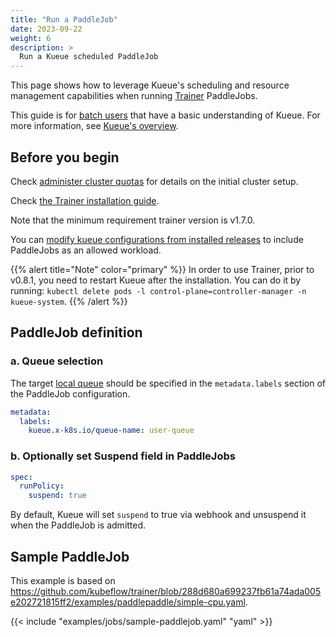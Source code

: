 ```yaml
---
title: "Run a PaddleJob"
date: 2023-09-22
weight: 6
description: >
  Run a Kueue scheduled PaddleJob
---
```


This page shows how to leverage Kueue's scheduling and resource management capabilities when running [Trainer](https://www.kubeflow.org/docs/components/training/paddlepaddle/) PaddleJobs.

This guide is for [batch users](/docs/tasks#batch-user) that have a basic understanding of Kueue. For more information, see [Kueue's overview](/docs/overview).

## Before you begin

Check [administer cluster quotas](/docs/tasks/manage/administer_cluster_quotas) for details on the initial cluster setup.

Check [the Trainer installation guide](https://www.kubeflow.org/docs/components/training/installation/).

Note that the minimum requirement trainer version is v1.7.0.

You can [modify kueue configurations from installed releases](/docs/installation#install-a-custom-configured-released-version) to include PaddleJobs as an allowed workload.

{{% alert title="Note" color="primary" %}}
In order to use Trainer, prior to v0.8.1, you need to restart Kueue after the installation.
You can do it by running: `kubectl delete pods -l control-plane=controller-manager -n kueue-system`.
{{% /alert %}}

## PaddleJob definition

### a. Queue selection

The target [local queue](/docs/concepts/local_queue) should be specified in the `metadata.labels` section of the PaddleJob configuration.

```yaml
metadata:
  labels:
    kueue.x-k8s.io/queue-name: user-queue
```

### b. Optionally set Suspend field in PaddleJobs

```yaml
spec:
  runPolicy:
    suspend: true
```

By default, Kueue will set `suspend` to true via webhook and unsuspend it when the PaddleJob is admitted.

## Sample PaddleJob

This example is based on https://github.com/kubeflow/trainer/blob/288d680a699237fb61a74ada005e202721815ff2/examples/paddlepaddle/simple-cpu.yaml.

{{< include "examples/jobs/sample-paddlejob.yaml" "yaml" >}}
